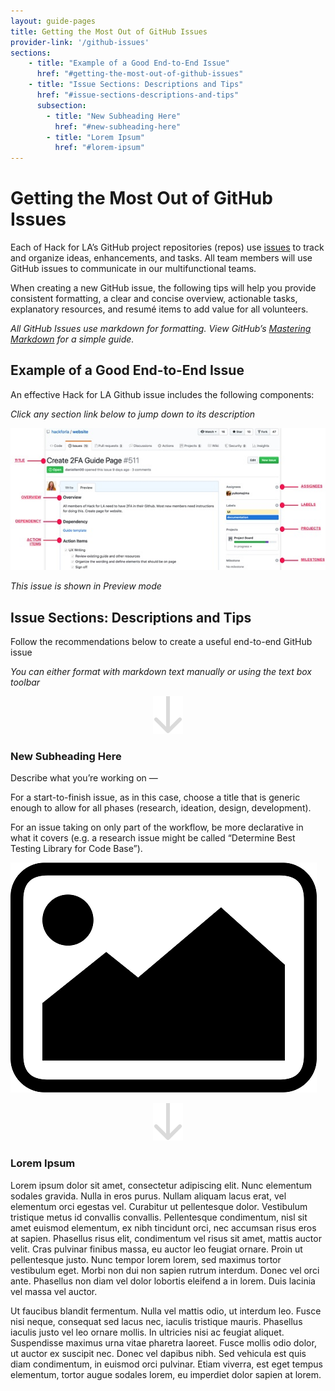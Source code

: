 ```yaml
---
layout: guide-pages
title: Getting the Most Out of GitHub Issues
provider-link: '/github-issues' 
sections:   
    - title: "Example of a Good End-to-End Issue"
      href: "#getting-the-most-out-of-github-issues"
    - title: "Issue Sections: Descriptions and Tips"
      href: "#issue-sections-descriptions-and-tips"
      subsection: 
        - title: "New Subheading Here"
          href: "#new-subheading-here"
        - title: "Lorem Ipsum"
          href: "#lorem-ipsum"
---
```


# Getting the Most Out of GitHub Issues

Each of Hack for LA’s GitHub project repositories (repos) use [issues](https://guides.github.com/features/issues/) to track and organize ideas, enhancements, and tasks. All team members will use GitHub issues to communicate in our multifunctional teams.

When creating a new GitHub issue, the following tips will help you provide consistent formatting, a clear and concise overview, actionable tasks, explanatory resources, and resumé items to add value for all volunteers.

*All GitHub Issues use markdown for formatting. View GitHub’s [Mastering Markdown](https://guides.github.com/features/mastering-markdown/) for a simple guide.*


## Example of a Good End-to-End Issue

An effective Hack for LA Github issue includes the following components:

*Click any section link below to jump down to its description*

![Example](images/most-of-gh-1.jpg "Example")

*This issue is shown in Preview mode*


## Issue Sections: Descriptions and Tips

Follow the recommendations below to create a useful end-to-end GitHub issue

*You can either format with markdown text manually or using the text box toolbar*


<p align="center">
  <img src="images/gray-arrow.svg">
</p>

### New Subheading Here

Describe what you’re working on —

For a start-to-finish issue, as in this case, choose a title that is generic enough to allow for all phases (research, ideation, design, development).

For an issue taking on only part of the workflow, be more declarative in what it covers (e.g. a research issue might be called “Determine Best Testing Library for Code Base”).

![Placeholder](images/download.png "Placeholder")

<p align="center">
  <img src="images/gray-arrow.svg">
</p>

### Lorem Ipsum

Lorem ipsum dolor sit amet, consectetur adipiscing elit. Nunc elementum sodales gravida. Nulla in eros purus. Nullam aliquam lacus erat, vel elementum orci egestas vel. Curabitur ut pellentesque dolor. Vestibulum tristique metus id convallis convallis. Pellentesque condimentum, nisl sit amet euismod elementum, ex nibh tincidunt orci, nec accumsan risus eros at sapien. Phasellus risus elit, condimentum vel risus sit amet, mattis auctor velit. Cras pulvinar finibus massa, eu auctor leo feugiat ornare. Proin ut pellentesque justo. Nunc tempor lorem lorem, sed maximus tortor vestibulum eget. Morbi non dui non sapien rutrum interdum. Donec vel orci ante. Phasellus non diam vel dolor lobortis eleifend a in lorem. Duis lacinia vel massa vel auctor.

Ut faucibus blandit fermentum. Nulla vel mattis odio, ut interdum leo. Fusce nisi neque, consequat sed lacus nec, iaculis tristique mauris. Phasellus iaculis justo vel leo ornare mollis. In ultricies nisi ac feugiat aliquet. Suspendisse maximus urna vitae pharetra laoreet. Fusce mollis odio dolor, ut auctor ex suscipit nec. Donec vel dapibus nibh. Sed vehicula est quis diam condimentum, in euismod orci pulvinar. Etiam viverra, est eget tempus elementum, tortor augue sodales lorem, eu imperdiet dolor sapien at lorem. 


